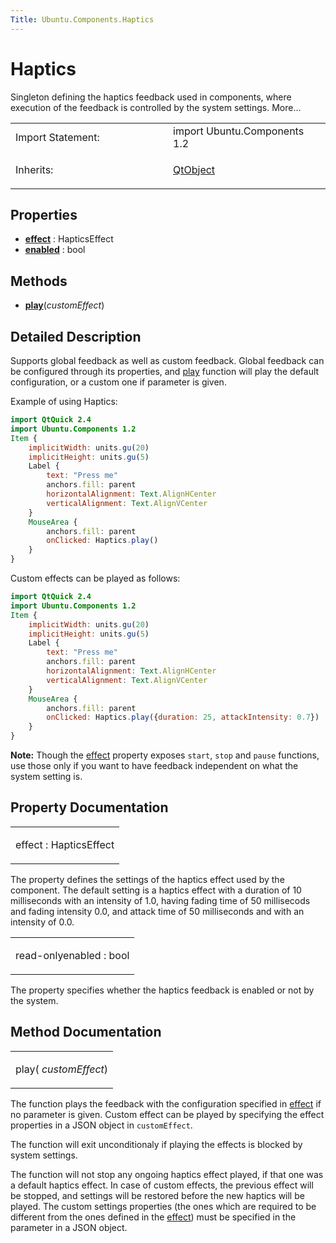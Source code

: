 ```yaml
---
Title: Ubuntu.Components.Haptics
---
```

        
Haptics
=======

<span class="subtitle"></span>
Singleton defining the haptics feedback used in components, where execution of the feedback is controlled by the system settings. More...

<table>
<colgroup>
<col width="50%" />
<col width="50%" />
</colgroup>
<tbody>
<tr class="odd">
<td>Import Statement:</td>
<td>import Ubuntu.Components 1.2</td>
</tr>
<tr class="even">
<td>Inherits:</td>
<td><p><a href="../sdk-14.10/QtQml.QtObject.md">QtObject</a></p></td>
</tr>
</tbody>
</table>

<span id="properties"></span>
Properties
----------

-   ****[effect](#effect-prop)**** : HapticsEffect
-   ****[enabled](#enabled-prop)**** : bool

<span id="methods"></span>
Methods
-------

-   ****[play](#play-method)****(*customEffect*)

<span id="details"></span>
Detailed Description
--------------------

Supports global feedback as well as custom feedback. Global feedback can be configured through its properties, and [play](#play-method) function will play the default configuration, or a custom one if parameter is given.

Example of using Haptics:

``` qml
import QtQuick 2.4
import Ubuntu.Components 1.2
Item {
    implicitWidth: units.gu(20)
    implicitHeight: units.gu(5)
    Label {
        text: "Press me"
        anchors.fill: parent
        horizontalAlignment: Text.AlignHCenter
        verticalAlignment: Text.AlignVCenter
    }
    MouseArea {
        anchors.fill: parent
        onClicked: Haptics.play()
    }
}
```

Custom effects can be played as follows:

``` qml
import QtQuick 2.4
import Ubuntu.Components 1.2
Item {
    implicitWidth: units.gu(20)
    implicitHeight: units.gu(5)
    Label {
        text: "Press me"
        anchors.fill: parent
        horizontalAlignment: Text.AlignHCenter
        verticalAlignment: Text.AlignVCenter
    }
    MouseArea {
        anchors.fill: parent
        onClicked: Haptics.play({duration: 25, attackIntensity: 0.7})
    }
}
```

**Note:** Though the [effect](#effect-prop) property exposes `start`, `stop` and `pause` functions, use those only if you want to have feedback independent on what the system setting is.

Property Documentation
----------------------

<table>
<colgroup>
<col width="100%" />
</colgroup>
<tbody>
<tr class="odd">
<td><p><span id="effect-prop"></span><span class="name">effect</span> : <span class="type">HapticsEffect</span></p></td>
</tr>
</tbody>
</table>

The property defines the settings of the haptics effect used by the component. The default setting is a haptics effect with a duration of 10 milliseconds with an intensity of 1.0, having fading time of 50 millisecods and fading intensity 0.0, and attack time of 50 milliseconds and with an intensity of 0.0.

<table>
<colgroup>
<col width="100%" />
</colgroup>
<tbody>
<tr class="odd">
<td><p><span id="enabled-prop"></span><span class="qmlreadonly">read-only</span><span class="name">enabled</span> : <span class="type">bool</span></p></td>
</tr>
</tbody>
</table>

The property specifies whether the haptics feedback is enabled or not by the system.

Method Documentation
--------------------

<table>
<colgroup>
<col width="100%" />
</colgroup>
<tbody>
<tr class="odd">
<td><p><span id="play-method"></span><span class="name">play</span>( <em>customEffect</em>)</p></td>
</tr>
</tbody>
</table>

The function plays the feedback with the configuration specified in [effect](#effect-prop) if no parameter is given. Custom effect can be played by specifying the effect properties in a JSON object in `customEffect`.

The function will exit unconditionaly if playing the effects is blocked by system settings.

The function will not stop any ongoing haptics effect played, if that one was a default haptics effect. In case of custom effects, the previous effect will be stopped, and settings will be restored before the new haptics will be played. The custom settings properties (the ones which are required to be different from the ones defined in the [effect](#effect-prop)) must be specified in the parameter in a JSON object.

